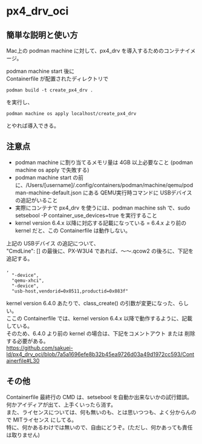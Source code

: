 # px4_drv_oci
## 簡単な説明と使い方
Mac上の podman machine に対して、px4_drv を導入するためのコンテナイメージ。

podman machine start 後に  
Containerfile が配置されたディレクトリで 
```
podman build -t create_px4_drv .
```
を実行し、
```
podman machine os apply localhost/create_px4_drv  
```
とやれば導入できる。  
  
## 注意点  
- podman machine に割り当てるメモリ量は 4GB 以上必要なこと (podman machine os apply で失敗する)  
- podman machine start の前に、/Users/[username]/.config/containers/podman/machine/qemu/podman-machine-default.json にある QEMU実行時コマンドに USBデバイスの追記がいること  
- 実際にコンテナで px4_drv を使うには、podman machine ssh で、sudo setsebool -P container_use_devices=true を実行すること
- kernel version 6.4.x 以降に対応する記載になっている = 6.4.x より前の kernel だと、この Containerfile は動作しない。

上記の USBデバイス の追記について、  
"CmdLine": [] の最後に、PX-W3U4 であれば、〜〜.qcow2 の後ろに、下記を追記する。
```
,
  "-device",
  "qemu-xhci",
  "-device",
  "usb-host,vendorid=0x0511,productid=0x083f"
```
kernel version 6.4.0 あたりで、class_create() の引数が変更になった、らしい。  
ここの Containerfile では、kernel version 6.4.x 以降で動作するように、記載している。  
そのため、6.4.0 より前の kernel の場合は、下記をコメントアウト または 削除する必要がある。  
https://github.com/sakuei-ld/px4_drv_oci/blob/7a5a1696efe8b32b45ea9726d03a49d1972cc593/Containerfile#L30

## その他
Containerfile 最終行の CMD は、setsebool を自動か出来ないかの試行錯誤。  
何かアイディアが出て、上手くいったら消す。  
また、ライセンスについては、何も無いのも、とは思いつつも、よく分からんので MITライセンス にしてる。  
特に、何かあるわけでは無いので、自由にどうぞ。(ただし、何かあっても責任は取りません)  
